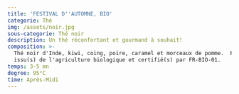 ```yaml
---
title: 'FESTIVAL D''AUTOMNE, BIO'
categorie: Thé
img: /assets/noir.jpg
sous-categorie: Thé noir
description: Un thé réconfortant et gourmand à souhait!
composition: >-
  Thé noir d'Inde, kiwi, coing, poire, caramel et morceaux de pomme.  Produit(s)
  issu(s) de l'agriculture biologique et certifié(s) par FR-BIO-01.
temps: 3-5 mn
degree: 95°C
time: Après-Midi
---
```


